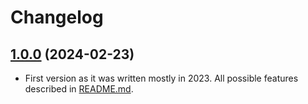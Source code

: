 # Changelog

## [1.0.0](https://github.com/alexanderbazhenoff/jenkins-universal-wrapper-pipeline/pull/1) (2024-02-23)

- First version as it was written mostly in 2023. All possible features described in [README.md](README.md).